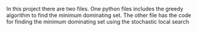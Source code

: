 In this project there are two files. One python files includes the greedy algorithm to find the minimum dominating set. The other file has the code for finding the minimum dominating set using the stochastic local search
